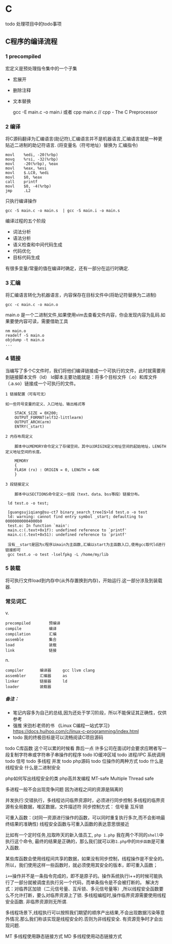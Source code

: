# C

todo 处理项目中的todo事项

## C程序的编译流程

### 1  precompiled

宏定义是预处理指令集中的一个子集 

 - 宏展开
 - 删除注释
 - 文本替换
    
    gcc -E main.c -o main.i
    或者 cpp main.c   // cpp - The C Preprocessor

### 2   编译

将C源码翻译为汇编语言(助记符),汇编语言并不是机器语言,汇编语言就是一种更贴近二进制的助记符语言.
(将变量名（符号地址）替换为 汇编指令)
    
    movl    %edi, -20(%rbp)
    movq    %rsi, -32(%rbp)
    movl    -20(%rbp), %eax
    movl    %eax, %esi
    movl    $.LC0, %edi
    movl    $0, %eax
    call    printf
    movl    $0, -4(%rbp)
    jmp     .L2
    
只执行编译操作
    
    gcc -S main.c -o main.s  | gcc -S main.i -o main.s
    
编译过程的五个阶段
    
 - 词法分析
 - 语法分析
 - 语义检查和中间代码生成
 - 代码优化
 - 目标代码生成

有很多变量/常量的值在编译时确定，还有一部分在运行时确定.

### 3 汇编

将汇编语言转化为机器语言，内容保存在目标文件中(将助记符替换为二进制)

    gcc -c main.c -o main.o
   
main.o 是一个二进制文件,如果使用vim去查看文件内容，你会发现内容为乱码.如果要使内容可读，需要借助工具
    
    nm main.o
    readelf -S main.o
    objdump -t main.o
    ...

### 4 链接

当编写了多个C文件时，我们将他们编译链接成一个可执行的文件，此时就需要用到链接脚本文件（ld）
ld脚本主要功能就是：将多个目标文件（.o）和库文件（.a\.so）链接成一个可执行的文件。

    1 链接配置（可有可无）

    如一些符号变量的定义、入口地址、输出格式等

        STACK_SIZE = 0X200;
        OUTPUT_FORMAT(elf32-littlearm)
        OUTPUT_ARCH(arm)
        ENTRY(_start)

    2 内存布局定义

        脚本中以MEMORY命令定义了存储空间，其中以ORIGIN定义地址空间的起始地址，LENGTH定义地址空间的长度。

        MEMORY
        {
        FLASH (rx) : ORIGIN = 0, LENGTH = 64K
        }

    3 段链接定义

        脚本中以SECTIONS命令定义一些段（text、data、bss等段）链接分布。

     ld test.o -o test;

     [guangsujiqiang@su-ct7 binary_search_tree]$>ld test.o -o test
     ld: warning: cannot find entry symbol _start; defaulting to 00000000004000b0
     test.o: In function `main':
     main.c:(.text+0x1f): undefined reference to `printf'
     main.c:(.text+0x51): undefined reference to `printf'

     没有__start是因为c程序以main为主函数,汇编以start为主函数入口,使用gcc取代ld进行链接即可
     gcc test.o -o test -lselfpkg -L /home/my/lib


### 5   装载

将可执行文件load到内存中(从外存置换到内存)，开始运行.这一部分涉及到装载器.

### 常见词汇

v.

    precompiled        预编译
    compile            编译
    compilation        汇编
    assemble           集合
    load               装载
    link               链接

n.

    compiler       编译器     gcc llvm clang
    assembler      汇编器     as 
    linker         链接器     ld
    loader         装载器


##### 备注：

 - 笔记内容多为自己的总结,因为还处于学习阶段，所以不能保证其正确性，仅供参考
 - 强推 宋劲杉老师的书 《Linux C编程一站式学习》 https://docs.huihoo.com/c/linux-c-programming/index.html
 - todo 我的终极目标是可以流畅阅读C项目源码
   
 todo C库函数 这个可以累的时候看 靠后一点  许多公司在面试时会要求应聘者写一段复制字符串或字符串子串操作的程序
 todo IO缓冲区域
 todo 进程/IPC 系统调用
 todo 信号
 todo 多线程 并发
 todo php源码
 todo 位操作的两种方式
 todo 什么是线程安全 什么是二进制安全
 
php如何写出线程安全的类 php高并发编程
MT-safe Multiple Thread safe

多进程一般不会出现竞争问题 因为进程之间的资源是隔离的

并发执行:交错执行，多线程访问临界资源时，必须进行同步控制.多线程的临界资源有全局数据，堆区数据，文件描述符
同步控制方式：
    信号量
    互斥锁
    

可重入函数：(对同一资源进行操作的函数，可以同时重复执行多次,而不会影响最终结果的准确性)
线程安全函数与可重入函数的表达意思很接近

比如有一个定时任务,拉取昨天的新入值员工, `php 1.php` 我在两个不同的`shell`中执行这个命令,
最终的结果是正确的，那么我们就可以称`1.php`中的`同步函数`是可重入函数.

   某些库函数会使用线程间共享的数据，如果没有同步控制，线程操作是不安全的。
   所以，我们使用这样一些函数时，就必须使用其安全的版本，即可重入函数；

`i++`操作并不是一条指令完成的，即不是原子的。操作系统执行i++的时候可能执行了一部分就被调度去执行另一个代码，而单条指令是不会被打断的。
解决方式：对临界区加锁（二元信号量、互斥锁、多元信号量等）,所以线程安全函数要么不允许打断，要么对临界资源上了锁.
多线程编程时,操作临界资源需要使用线程安全函数. 非临界资源则无所谓.   

多线程场景下,线程执行可以按照我们期望的顺序产出结果,不会出现数据污染等意外情况.那么我们称该实现是线程安全的.否则为非线程安全. 
有资源竞争时才会出现问题.
 
 MT 多线程使用静态链接方式 
 MD 多线程使用动态链接方式
